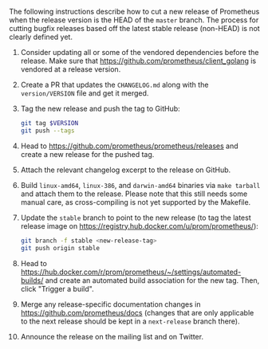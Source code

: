 The following instructions describe how to cut a new release of Prometheus when the release version is the HEAD of the `master` branch. The process for cutting bugfix releases based off the latest stable release (non-HEAD) is not clearly defined yet.

1. Consider updating all or some of the vendored dependencies before the
   release. Make sure that https://github.com/prometheus/client_golang is
   vendored at a release version.
1. Create a PR that updates the `CHANGELOG.md` along with the `version/VERSION` file and get it merged.
1. Tag the new release and push the tag to GitHub:

   ```bash
   git tag $VERSION
   git push --tags
   ```

1. Head to https://github.com/prometheus/prometheus/releases and create a new release for the pushed tag.
1. Attach the relevant changelog excerpt to the release on GitHub.
1. Build `linux-amd64`, `linux-386`, and `darwin-amd64` binaries via `make tarball` and attach them to the release. Please note that this still needs some manual care, as cross-compiling is not yet supported by the Makefile.
1. Update the `stable` branch to point to the new release (to tag the latest release image on https://registry.hub.docker.com/u/prom/prometheus/):

   ```bash
   git branch -f stable <new-release-tag>
   git push origin stable
   ```

1. Head to https://hub.docker.com/r/prom/prometheus/~/settings/automated-builds/ and create an automated build association for the new tag. Then, click "Trigger a build".
1. Merge any release-specific documentation changes in https://github.com/prometheus/docs (changes that are only applicable to the next release should be kept in a `next-release` branch there).
1. Announce the release on the mailing list and on Twitter.